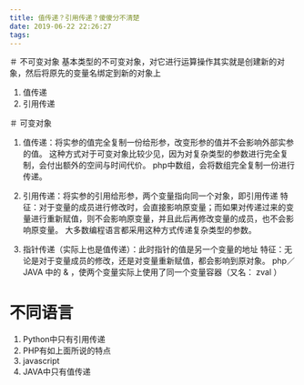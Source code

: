 ```yaml
---
title: 值传递？引用传递？傻傻分不清楚
date: 2019-06-22 22:26:27
tags:
---
```

＃ 不可变对象
基本类型的不可变对象，对它进行运算操作其实就是创建新的对象，然后将原先的变量名绑定到新的对象上
1. 值传递
2. 引用传递

＃ 可变对象
1. 值传递：将实参的值完全复制一份给形参，改变形参的值并不会影响外部实参的值。
这种方式对于可变对象比较少见，因为对复杂类型的参数进行完全复制，会付出额外的空间与时间代价。
php中数组，会将数组完全复制一份进行传递。

2. 引用传递：将实参的引用给形参，两个变量指向同一个对象，即引用传递
特征：对于变量的成员进行修改时，会直接影响原变量；而如果对传递过来的变量进行重新赋值，则不会影响原变量，并且此后再修改变量的成员，也不会影响原变量。
大多数编程语言都采用这种方式传递复杂类型的参数。

3. 指针传递（实际上也是值传递）：此时指针的值是另一个变量的地址
特征：无论是对于变量成员的修改，还是对变量重新赋值，都会影响到原对象。
php／JAVA 中的 & ，使两个变量实际上使用了同一个变量容器（又名： zval ）

# 不同语言
1. Python中只有引用传递
2. PHP有如上面所说的特点
3. javascript
4. JAVA中只有值传递